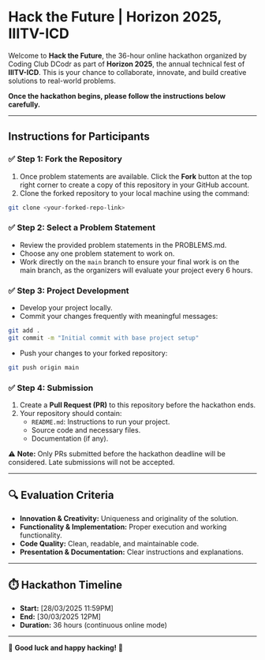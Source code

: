 # Hack the Future | Horizon 2025, IIITV-ICD

Welcome to **Hack the Future**, the 36-hour online hackathon organized by Coding Club DCodr as part of **Horizon 2025**, the annual technical fest of **IIITV-ICD**. This is your chance to collaborate, innovate, and build creative solutions to real-world problems.

**Once the hackathon begins, please follow the instructions below carefully.**

---

## **Instructions for Participants**

### ✅ **Step 1: Fork the Repository**
1. Once problem statements are available. Click the **Fork** button at the top right corner to create a copy of this repository in your GitHub account.
2. Clone the forked repository to your local machine using the command:

```bash
git clone <your-forked-repo-link>
```

### ✅ **Step 2: Select a Problem Statement**
- Review the provided problem statements in the PROBLEMS.md.
- Choose any one problem statement to work on.
- Work directly on the `main` branch to ensure your final work is on the main branch, as the organizers will evaluate your project every 6 hours.

### ✅ **Step 3: Project Development**
- Develop your project locally.
- Commit your changes frequently with meaningful messages:

```bash
git add .
git commit -m "Initial commit with base project setup"
```

- Push your changes to your forked repository:

```bash
git push origin main
```

### ✅ **Step 4: Submission**
1. Create a **Pull Request (PR)** to this repository before the hackathon ends.
2. Your repository should contain:
    - `README.md`: Instructions to run your project.
    - Source code and necessary files.
    - Documentation (if any).

⚠️ **Note:** Only PRs submitted before the hackathon deadline will be considered. Late submissions will not be accepted.

---

## 🔍 **Evaluation Criteria**
- **Innovation & Creativity:** Uniqueness and originality of the solution.
- **Functionality & Implementation:** Proper execution and working functionality.
- **Code Quality:** Clean, readable, and maintainable code.
- **Presentation & Documentation:** Clear instructions and explanations.

---

## ⏱️ **Hackathon Timeline**
- **Start:** [28/03/2025 11:59PM]
- **End:** [30/03/2025 12PM]
- **Duration:** 36 hours (continuous online mode)

---

🚀 **Good luck and happy hacking!** 🎯
